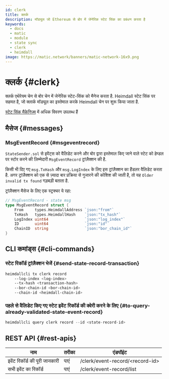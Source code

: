 ```yaml
---
id: clerk
title: क्लर्क
description: मॉड्यूल जो Ethereum से बोर में जेनेरिक स्टेट सिंक का प्रबंधन करता है
keywords:
  - docs
  - matic
  - module
  - state sync
  - clerk
  - heimdall
image: https://matic.network/banners/matic-network-16x9.png
---
```


# क्लर्क {#clerk}

क्लर्क एथेरेयम चेन से बोर चेन में जेनेरिक स्टेट-सिंक को मैनेज करता है. Heimdall स्टेट सिंक पर सहमत है, जो क्लार्क मॉड्यूल का इस्तेमाल करके Heimdall चेन पर शुरू किया जाता है.

[स्टेट सिंक मैकेनिज्म](/docs/pos/bor/core_concepts.md#state-management-state-sync) में अधिक विवरण उपलब्ध हैं

## मैसेज {#messages}

### MsgEventRecord {#msgeventrecord}

`StateSender.sol` से इवेंट्स को वैलिडेट करने और बोर द्वारा इस्तेमाल किए जाने वाले स्टेट को हेम्डल पर स्टोर करने की ज़िम्मेदारी `MsgEventRecord` ट्रांज़ैक्शन की है.

किसी भी दिए गए `msg.TxHash` और `msg.LogIndex` के लिए इस ट्रांज़ैक्शन का हैंडलर वैलिडेट करता है. अगर ट्रांज़ैक्शन को एक से ज़्यादा बार प्रक्रिया से गुजारने की कोशिश की जाती है, तो यह `Older invalid tx found` गड़बड़ी बताता है.

ट्रांज़ैक्शन मैसेज के लिए एक स्ट्रक्चर ये रहा:

```go
// MsgEventRecord - state msg
type MsgEventRecord struct {
	From     types.HeimdallAddress `json:"from"`
	TxHash   types.HeimdallHash    `json:"tx_hash"`
	LogIndex uint64                `json:"log_index"`
	ID       uint64                `json:"id"`
	ChainID  string                `json:"bor_chain_id"`
}
```

## CLI कमांड्स {#cli-commands}

### स्टेट रिकॉर्ड ट्रांज़ैक्शन भेजें {#send-state-record-transaction}

```bash
heimdallcli tx clerk record
	--log-index <log-index>
	--tx-hash <transaction-hash>
	--bor-chain-id <bor-chain-id>
	--chain-id <heimdall-chain-id>
```

### पहले से वैलिडेट किए गए स्टेट इवेंट रिकॉर्ड की क्वेरी करने के लिए {#to-query-already-validated-state-event-record}

```go
heimdallcli query clerk record --id <state-record-id>
```

## REST API {#rest-apis}

| नाम | तरीका | एंडपॉइंट |
|----------------------|------|------------------|
| इवेंट रिकॉर्ड की पूरी जानकारी | पाएं | /clerk/event-record/<record-id\> |
| सभी इवेंट का रिकॉर्ड | पाएं | /clerk/event-record/list |
